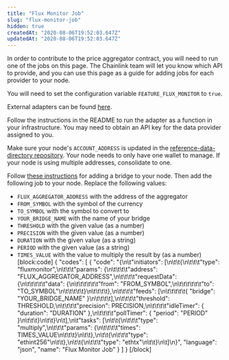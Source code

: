 ```yaml
---
title: "Flux Monitor Job"
slug: "flux-monitor-job"
hidden: true
createdAt: "2020-08-06T19:52:03.647Z"
updatedAt: "2020-08-06T19:52:03.647Z"
---
```

In order to contribute to the price aggregator contract, you will need to run one of the jobs on this page. The Chainlink team will let you know which API to provide, and you can use this page as a guide for adding jobs for each provider to your node.

You will need to set the configuration variable `FEATURE_FLUX_MONITOR` to `true`.

External adapters can be found <a href="https://github.com/smartcontractkit/external-adapters-js" target="_blank">here</a>.

Follow the instructions in the README to run the adapter as a function in your infrastructure. You may need to obtain an API key for the data provider assigned to you.

Make sure your node's `ACCOUNT_ADDRESS` is updated in the <a href="https://github.com/smartcontractkit/reference-data-directory" target="_blank">reference-data-directory repository</a>. Your node needs to only have one wallet to manage. If your node is using multiple addresses, consolidate to one.

Follow [these instructions](doc:node-operators) for adding a bridge to your node. Then add the following job to your node. Replace the following values:
- `FLUX_AGGREGATOR_ADDRESS` with the address of the aggregator
- `FROM_SYMBOL` with the symbol of the currency
- `TO_SYMBOL` with the symbol to convert to
- `YOUR_BRIDGE_NAME` with the name of your bridge
- `THRESHOLD` with the given value (as a number)
- `PRECISION` with the given value (as a number)
- `DURATION` with the given value (as a string)
- `PERIOD` with the given value (as a string)
- `TIMES_VALUE` with the value to multiply the result by (as a number)
[block:code]
{
  "codes": [
    {
      "code": "{\n\t\"initiators\": [\n\t\t{\n\t\t\t\"type\": \"fluxmonitor\",\n\t\t\t\"params\": {\n\t\t\t\t\"address\": \"FLUX_AGGREGATOR_ADDRESS\",\n\t\t\t\t\"requestData\": {\n\t\t\t\t\t\"data\": {\n\t\t\t\t\t\t\"from\": \"FROM_SYMBOL\",\n\t\t\t\t\t\t\"to\": \"TO_SYMBOL\"\n\t\t\t\t\t}\n\t\t\t\t},\n\t\t\t\t\"feeds\": [\n\t\t\t\t\t{ \"bridge\": \"YOUR_BRIDGE_NAME\" }\n\t\t\t\t],\n\t\t\t\t\"threshold\": THRESHOLD,\n\t\t\t\t\"precision\": PRECISION,\n\t\t\t\t\"idleTimer\": { \"duration\": \"DURATION\" },\n\t\t\t\t\"pollTimer\": { \"period\": \"PERIOD\" }\n\t\t\t}\n\t\t}\n\t],\n\t\"tasks\": [\n\t\t{\n\t\t\t\"type\": \"multiply\",\n\t\t\t\"params\": {\n\t\t\t\t\"times\": TIMES_VALUE\n\t\t\t}\n\t\t},\n\t\t{\n\t\t\t\"type\": \"ethint256\"\n\t\t},\n\t\t{\n\t\t\t\"type\": \"ethtx\"\n\t\t}\n\t]\n}",
      "language": "json",
      "name": "Flux Monitor Job"
    }
  ]
}
[/block]